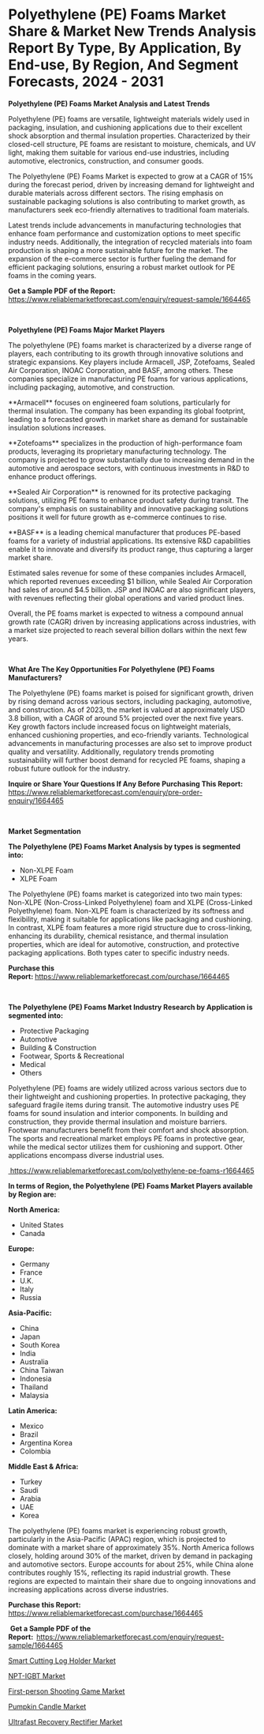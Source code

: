 <p><h1>Polyethylene (PE) Foams Market Share & Market New Trends Analysis Report By Type, By Application, By End-use, By Region, And Segment Forecasts, 2024 - 2031</h1></p><p><strong>Polyethylene (PE) Foams Market Analysis and Latest Trends</strong></p>
<p><p>Polyethylene (PE) foams are versatile, lightweight materials widely used in packaging, insulation, and cushioning applications due to their excellent shock absorption and thermal insulation properties. Characterized by their closed-cell structure, PE foams are resistant to moisture, chemicals, and UV light, making them suitable for various end-use industries, including automotive, electronics, construction, and consumer goods. </p><p>The Polyethylene (PE) Foams Market is expected to grow at a CAGR of 15% during the forecast period, driven by increasing demand for lightweight and durable materials across different sectors. The rising emphasis on sustainable packaging solutions is also contributing to market growth, as manufacturers seek eco-friendly alternatives to traditional foam materials. </p><p>Latest trends include advancements in manufacturing technologies that enhance foam performance and customization options to meet specific industry needs. Additionally, the integration of recycled materials into foam production is shaping a more sustainable future for the market. The expansion of the e-commerce sector is further fueling the demand for efficient packaging solutions, ensuring a robust market outlook for PE foams in the coming years.</p></p>
<p><strong>Get a Sample PDF of the Report:&nbsp;</strong> <a href="https://www.reliablemarketforecast.com/enquiry/request-sample/1664465?utm_campaign=1140&utm_medium=2&utm_source=Github&utm_content=ia&utm_term=29102024&utm_id=polyethylene-pe-foams">https://www.reliablemarketforecast.com/enquiry/request-sample/1664465</a></p>
<p>&nbsp;</p>
<p><strong>Polyethylene (PE) Foams Major Market Players</strong></p>
<p><p>The polyethylene (PE) foams market is characterized by a diverse range of players, each contributing to its growth through innovative solutions and strategic expansions. Key players include Armacell, JSP, Zotefoams, Sealed Air Corporation, INOAC Corporation, and BASF, among others. These companies specialize in manufacturing PE foams for various applications, including packaging, automotive, and construction.</p><p>**Armacell** focuses on engineered foam solutions, particularly for thermal insulation. The company has been expanding its global footprint, leading to a forecasted growth in market share as demand for sustainable insulation solutions increases.</p><p>**Zotefoams** specializes in the production of high-performance foam products, leveraging its proprietary manufacturing technology. The company is projected to grow substantially due to increasing demand in the automotive and aerospace sectors, with continuous investments in R&D to enhance product offerings.</p><p>**Sealed Air Corporation** is renowned for its protective packaging solutions, utilizing PE foams to enhance product safety during transit. The company's emphasis on sustainability and innovative packaging solutions positions it well for future growth as e-commerce continues to rise.</p><p>**BASF** is a leading chemical manufacturer that produces PE-based foams for a variety of industrial applications. Its extensive R&D capabilities enable it to innovate and diversify its product range, thus capturing a larger market share.</p><p>Estimated sales revenue for some of these companies includes Armacell, which reported revenues exceeding $1 billion, while Sealed Air Corporation had sales of around $4.5 billion. JSP and INOAC are also significant players, with revenues reflecting their global operations and varied product lines.</p><p>Overall, the PE foams market is expected to witness a compound annual growth rate (CAGR) driven by increasing applications across industries, with a market size projected to reach several billion dollars within the next few years.</p></p>
<p>&nbsp;</p>
<p><strong>What Are The Key Opportunities For Polyethylene (PE) Foams Manufacturers?</strong></p>
<p><p>The Polyethylene (PE) foams market is poised for significant growth, driven by rising demand across various sectors, including packaging, automotive, and construction. As of 2023, the market is valued at approximately USD 3.8 billion, with a CAGR of around 5% projected over the next five years. Key growth factors include increased focus on lightweight materials, enhanced cushioning properties, and eco-friendly variants. Technological advancements in manufacturing processes are also set to improve product quality and versatility. Additionally, regulatory trends promoting sustainability will further boost demand for recycled PE foams, shaping a robust future outlook for the industry.</p></p>
<p><strong>Inquire or Share Your Questions If Any Before Purchasing This Report:</strong> <a href="https://www.reliablemarketforecast.com/enquiry/pre-order-enquiry/1664465?utm_campaign=1140&utm_medium=2&utm_source=Github&utm_content=ia&utm_term=29102024&utm_id=polyethylene-pe-foams">https://www.reliablemarketforecast.com/enquiry/pre-order-enquiry/1664465</a></p>
<p>&nbsp;</p>
<p><strong>Market Segmentation</strong></p>
<p><strong>The Polyethylene (PE) Foams Market Analysis by types is segmented into:</strong></p>
<p><ul><li>Non-XLPE Foam</li><li>XLPE Foam</li></ul></p>
<p><p>The Polyethylene (PE) foams market is categorized into two main types: Non-XLPE (Non-Cross-Linked Polyethylene) foam and XLPE (Cross-Linked Polyethylene) foam. Non-XLPE foam is characterized by its softness and flexibility, making it suitable for applications like packaging and cushioning. In contrast, XLPE foam features a more rigid structure due to cross-linking, enhancing its durability, chemical resistance, and thermal insulation properties, which are ideal for automotive, construction, and protective packaging applications. Both types cater to specific industry needs.</p></p>
<p><strong>Purchase this Report:&nbsp;</strong><a href="https://www.reliablemarketforecast.com/purchase/1664465?utm_campaign=1140&utm_medium=2&utm_source=Github&utm_content=ia&utm_term=29102024&utm_id=polyethylene-pe-foams">https://www.reliablemarketforecast.com/purchase/1664465</a></p>
<p>&nbsp;</p>
<p><strong>The Polyethylene (PE) Foams Market Industry Research by Application is segmented into:</strong></p>
<p><ul><li>Protective Packaging</li><li>Automotive</li><li>Building & Construction</li><li>Footwear, Sports & Recreational</li><li>Medical</li><li>Others</li></ul></p>
<p><p>Polyethylene (PE) foams are widely utilized across various sectors due to their lightweight and cushioning properties. In protective packaging, they safeguard fragile items during transit. The automotive industry uses PE foams for sound insulation and interior components. In building and construction, they provide thermal insulation and moisture barriers. Footwear manufacturers benefit from their comfort and shock absorption. The sports and recreational market employs PE foams in protective gear, while the medical sector utilizes them for cushioning and support. Other applications encompass diverse industrial uses.</p></p>
<p><a href="https://www.reliablemarketforecast.com/polyethylene-pe-foams-r1664465?utm_campaign=1140&utm_medium=2&utm_source=Github&utm_content=ia&utm_term=29102024&utm_id=polyethylene-pe-foams">&nbsp;https://www.reliablemarketforecast.com/polyethylene-pe-foams-r1664465</a></p>
<p><strong>In terms of Region, the Polyethylene (PE) Foams Market Players available by Region are:</strong></p>
<p>
    <p> <strong> North America: </strong>
        <ul>
            <li>United States</li>
            <li>Canada</li>
        </ul>
        </p> 
    <p> <strong> Europe: </strong>
        <ul>
            <li>Germany</li>
            <li>France</li>
            <li>U.K.</li>
            <li>Italy</li>
            <li>Russia</li>
        </ul>
        </p> 
    <p> <strong> Asia-Pacific: </strong>
        <ul>
            <li>China</li>
            <li>Japan</li>
            <li>South Korea</li>
            <li>India</li>
            <li>Australia</li>
            <li>China Taiwan</li>
            <li>Indonesia</li>
            <li>Thailand</li>
            <li>Malaysia</li>
        </ul>
        </p> 
    <p> <strong> Latin America: </strong>
        <ul>
            <li>Mexico</li>
            <li>Brazil</li>
            <li>Argentina Korea</li>
            <li>Colombia</li>
        </ul>
        </p> 
    <p> <strong> Middle East & Africa: </strong>
        <ul>
            <li>Turkey</li>
            <li>Saudi</li>
            <li>Arabia</li>
            <li>UAE</li>
            <li>Korea</li>
        </ul>
    </p>
    </p>
<p><p>The polyethylene (PE) foams market is experiencing robust growth, particularly in the Asia-Pacific (APAC) region, which is projected to dominate with a market share of approximately 35%. North America follows closely, holding around 30% of the market, driven by demand in packaging and automotive sectors. Europe accounts for about 25%, while China alone contributes roughly 15%, reflecting its rapid industrial growth. These regions are expected to maintain their share due to ongoing innovations and increasing applications across diverse industries.</p></p>
<p><strong>Purchase this Report: </strong><a href="https://www.reliablemarketforecast.com/purchase/1664465?utm_campaign=1140&utm_medium=2&utm_source=Github&utm_content=ia&utm_term=29102024&utm_id=polyethylene-pe-foams">https://www.reliablemarketforecast.com/purchase/1664465</a></p>
<p>&nbsp;<strong>Get a Sample PDF of the Report:&nbsp;&nbsp;</strong><a href="https://www.reliablemarketforecast.com/enquiry/request-sample/1664465?utm_campaign=1140&utm_medium=2&utm_source=Github&utm_content=ia&utm_term=29102024&utm_id=polyethylene-pe-foams">https://www.reliablemarketforecast.com/enquiry/request-sample/1664465</a></p>
<p><strong></strong></p>
<p><p><a href="https://issuu.com/reportprime-2/docs/smart-cutting-log-holder-market-siz_6c088c78ed6788?utm_campaign=1140&utm_medium=2&utm_source=Github&utm_content=ia&utm_term=29102024&utm_id=polyethylene-pe-foams">Smart Cutting Log Holder Market</a></p><p><a href="https://github.com/kiara3n0pau/Market-Research-Report-List-1/blob/main/npt-igbt-market.md?utm_campaign=1140&utm_medium=2&utm_source=Github&utm_content=ia&utm_term=29102024&utm_id=polyethylene-pe-foams">NPT-IGBT Market</a></p><p><a href="https://github.com/rieuydbalon3b/Market-Research-Report-List-1/blob/main/first-person-shooting-game-market.md?utm_campaign=1140&utm_medium=2&utm_source=Github&utm_content=ia&utm_term=29102024&utm_id=polyethylene-pe-foams">First-person Shooting Game Market</a></p><p><a href="https://www.linkedin.com/pulse/pumpkin-candle-market-global-regional-analysis-focus-ywfoc?utm_campaign=1140&utm_medium=2&utm_source=Github&utm_content=ia&utm_term=29102024&utm_id=polyethylene-pe-foams">Pumpkin Candle Market</a></p><p><a href="https://www.linkedin.com/pulse/exploring-ultrafast-recovery-rectifier-market-dynamics-r2p1e?utm_campaign=1140&utm_medium=2&utm_source=Github&utm_content=ia&utm_term=29102024&utm_id=polyethylene-pe-foams">Ultrafast Recovery Rectifier Market</a></p></p>